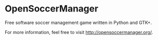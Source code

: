OpenSoccerManager
=================

Free software soccer management game written in Python and GTK+.

For more information, feel free to visit http://opensoccermanager.org/.
